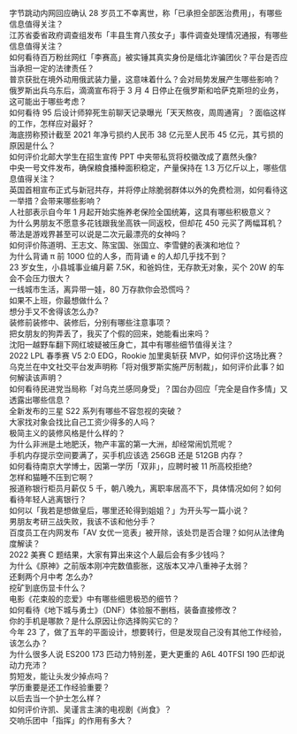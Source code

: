 字节跳动内网回应确认 28 岁员工不幸离世，称「已承担全部医治费用」，有哪些信息值得关注？  
江苏省委省政府调查组发布「丰县生育八孩女子」事件调查处理情况通报，有哪些信息值得关注？  
如何看待百万粉丝网红「李赛高」被实锤其真实身份是缅北诈骗团伙？平台是否应当承担一定的法律责任？  
普京获批在境外动用俄武装力量，这意味着什么？会对局势发展产生哪些影响？  
俄罗斯出兵乌东后，滴滴宣布将于 3 月 4 日停止在俄罗斯和哈萨克斯坦的业务，这可能出于哪些考虑？  
如何看待 95 后设计师猝死生前聊天记录曝光「天天熬夜，周周通宵」？面临这样的工作，怎样应对最好？  
海底捞称预计截至 2021 年净亏损约人民币 38 亿元至人民币 45 亿元，其亏损的原因是什么？  
如何评价北邮大学生在招生宣传 PPT 中夹带私货将校徽改成了嘉然头像?  
中央一号文件发布，确保粮食播种面积稳定，产量保持在 1.3 万亿斤以上，哪些信息值得关注？  
英国首相宣布正式与新冠共存，并将停止除脆弱群体以外的免费检测，如何看待这一举措？会带来哪些影响？  
人社部表示自今年 1 月起开始实施养老保险全国统筹，这具有哪些积极意义？  
为什么男朋友不愿意多花钱跟我坐高铁一同返校，但却花 450 元买了两幅耳机？  
蒂法是游戏界甚至可以说是二次元最漂亮的女神吗？  
如何评价陈道明、王志文、陈宝国、张国立、李雪健的表演和地位？  
为什么背诵 π 前 1000 位的人多，而背诵 e 的人却几乎找不到？  
23 岁女生，小县城事业编月薪 7.5K，和爸妈住，无存款无对象，买个 20W 的车会不会压力很大？  
一线城市生活，离异带一娃，80 万存款你会恐慌吗？  
如果不上班，你最想做什么？  
想分手又不舍得该怎么办?  
装修前装修中、装修后，分别有哪些注意事项？  
把女朋友的狗弄丢了，我买了个假的回来，她能看出来吗？  
沈阳一越野车翻下网红坡疑被压身亡，其中有哪些细节值得关注？  
2022 LPL 春季赛 V5 2:0 EDG，Rookie 加里奥斩获 MVP，如何评价这场比赛？  
乌克兰在中文社交平台发声明称「将对俄罗斯实施严厉制裁」，如何评价此事？如何解读该声明？  
如何看待民进党当局称「对乌克兰感同身受」？国台办回应「完全是自作多情」又透露出哪些信息？  
全新发布的三星 S22 系列有哪些不容忽视的突破？  
大家找对象会找比自己工资少得多的人吗？  
极简主义的装修风格是什么样的？  
为什么非洲是土地肥沃，物产丰富的第一大洲，却经常闹饥荒呢？  
手机内存提示空间要满了，买手机应该选 256GB 还是 512GB 内存？  
如何看待南京大学博士，因第一学历「双非」，应聘时被 11 所高校拒绝?  
怎样和猫睡不压到它啊？  
报道称银行柜员月薪仅 5 千，朝八晚九，离职率居高不下，具体情况如何？如何看待年轻人逃离银行？  
如何以「我若是想做皇后，哪里还轮得到姐姐？」为开头写一篇小说？  
男朋友考研三战失败，我该不该和他分手？  
百度员工在内网发布「AV 女优一览表」被开除，该处罚是否合理？如何从法律角度解读？  
2022 美赛 C 题结果，大家有算出来这个人最后会有多少钱吗？  
为什么《原神》之前版本刚冲完数值膨胀，这版本又冲八重神子太弱？  
还剩两个月中考 怎么办?  
挖矿到底伤显卡什么？  
电影《花束般的恋爱》中有哪些细思极恐的细节？  
如何看待《地下城与勇士》（DNF）体验服不删档，装备直接修改？  
你的手机是哪款？是什么原因让你选择购买它的？  
今年 23 了，做了五年的平面设计，想要转行，但是发现自己没有其他工作经验，该怎么办？  
为什么很多人说 ES200 173 匹动力特别差，更大更重的 A6L 40TFSI 190 匹却说动力充沛？  
剪短发，能让头发少掉点吗？  
学历重要是还工作经验重要？  
以后去当一个护士怎么样？  
如何评价许凯、吴谨言主演的电视剧《尚食》？  
交响乐团中「指挥」的作用有多大？  
